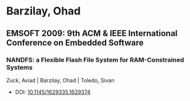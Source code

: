 # Barzilay, Ohad

## EMSOFT 2009: 9th ACM & IEEE International Conference on Embedded Software

### NANDFS: a Flexible Flash File System for RAM-Constrained Systems
Zuck, Aviad | Barzilay, Ohad | Toledo, Sivan
* DOI: [10.1145/1629335.1629374](https://doi.org/10.1145/1629335.1629374)


